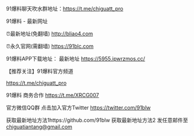 91爆料聊天吹水群地址：https://t.me/chiguatt_pro

91爆料 - 最新网址

⏰最新地址(免翻墙)  http://bliao4.com

⏰永久官网(需翻墙)  https://91blc.com

91爆料APP下载地址：
最新地址 https://5955.ipwrzmos.cc/

【推荐关注】91爆料官方频道

https://t.me/chiguatt_pro

91爆料 商务合作  https://t.me/XRCG007

官方微信QQ群 点击加入官方Twitter https://twitter.com/91blw

获取最新地址方法1https://github.com/91blw
获取最新地址方法2 发任意邮件至 chiguatiantang@gmail.com
